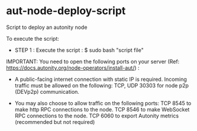 # aut-node-deploy-script
Script to deploy an autonity node

To execute the script:
 - STEP 1 : Execute the script :
            $ sudo bash "script file"

IMPORTANT: You need to open the following ports on your server (Ref: https://docs.autonity.org/node-operators/install-aut/) :


 - A public-facing internet connection with static IP is required. Incoming traffic must be allowed on the following:
    TCP, UDP 30303 for node p2p (DEVp2p) communication.
    
 - You may also choose to allow traffic on the following ports:
    TCP 8545 to make http RPC connections to the node.
    TCP 8546 to make WebSocket RPC connections to the node.
    TCP 6060 to export Autonity metrics (recommended but not required)
